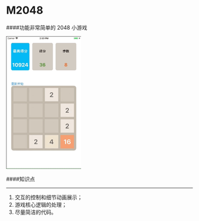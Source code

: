 # M2048

####功能非常简单的 2048 小游戏

<p><img src="https://github.com/Mervin1024/Resources/blob/master/gif/Mar-12-2018 14-32-48.gif?raw=true" width="40%" height="40%">


####知识点

----

1. 交互的控制和细节动画展示；
2. 游戏核心逻辑的处理；
3. 尽量简洁的代码。
